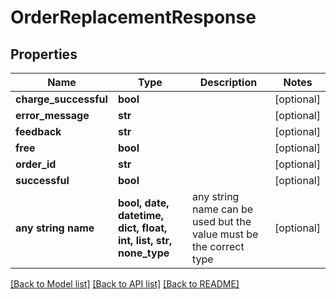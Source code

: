 # OrderReplacementResponse


## Properties
Name | Type | Description | Notes
------------ | ------------- | ------------- | -------------
**charge_successful** | **bool** |  | [optional] 
**error_message** | **str** |  | [optional] 
**feedback** | **str** |  | [optional] 
**free** | **bool** |  | [optional] 
**order_id** | **str** |  | [optional] 
**successful** | **bool** |  | [optional] 
**any string name** | **bool, date, datetime, dict, float, int, list, str, none_type** | any string name can be used but the value must be the correct type | [optional]

[[Back to Model list]](../README.md#documentation-for-models) [[Back to API list]](../README.md#documentation-for-api-endpoints) [[Back to README]](../README.md)


